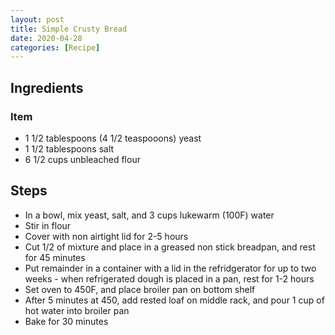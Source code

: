 ```yaml
---
layout: post
title: Simple Crusty Bread
date: 2020-04-28
categories: [Recipe]
---
```


## Ingredients

### Item

* 1 1/2 tablespoons (4 1/2 teaspooons) yeast
* 1 1/2 tablespoons salt
* 6 1/2 cups unbleached flour

## Steps

- In a bowl, mix yeast, salt, and 3 cups lukewarm (100F) water
- Stir in flour
- Cover with non airtight lid for 2-5 hours
- Cut 1/2 of mixture and place in a greased non stick breadpan, and rest for 45 minutes
- Put remainder in a container with a lid in the refridgerator for up to two weeks - when refrigerated dough is placed in a pan, rest for 1-2 hours
- Set oven to 450F, and place broiler pan on bottom shelf
- After 5 minutes at 450, add rested loaf on middle rack, and pour 1 cup of hot water into broiler pan
- Bake for 30 minutes
